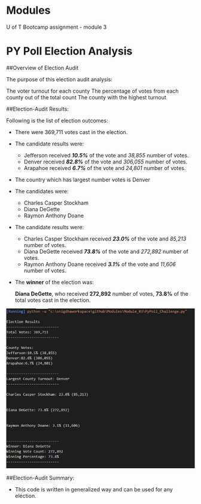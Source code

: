 
# Modules
U of T Bootcamp assignment - module 3 
# PY Poll Election Analysis 


##Overview of Election Audit

The purpose of this election audit analysis:

The voter turnout for each county
The percentage of votes from each county out of the total count
The county with the highest turnout

##Election-Audit Results: 

Following is the list of election outcomes:

- There were 369,711 votes cast in the election.


-  The candidate results were:
	- Jefferson received **_10.5%_** of the vote and _38,855_ number of votes.
	- Denver received **_82.8%_** of the vote and _306,055_ number of votes.
	- Arapahoe received **_6.7%_** of the vote and _24,801_ number of votes.

- The country which has largest number votes is Denver

- The candidates were:
	- Charles Casper Stockham
	- Diana DeGette
	- Raymon Anthony Doane
  
* The candidate results were:

	- Charles Casper Stockham received **_23.0%_** of the vote and _85,213_ number of votes.
	- Diana DeGette received **_73.8%_** of the vote and _272,892_ number of votes.
	- Raymon Anthony Doane received **_3.1%_** of the vote and _11,606_ number of votes.
  
- The **winner** of the election was:

    **Diana DeGette**, who received **272,892** number of votes, **73.8%** of the total votes cast in the election.
    
![election analysis](Resources/election_analysis.PNG)

##Election-Audit Summary:

- This code is written in generalized way and can be used for any election.
